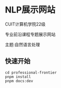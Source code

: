 # NLP展示网站

CUIT计算机学院22级

专业前沿课程专题展示网站

主题:自然语言处理

## 快速开始

```shell
cd professional-frontier
pnpm install
pnpm docs:dev
```